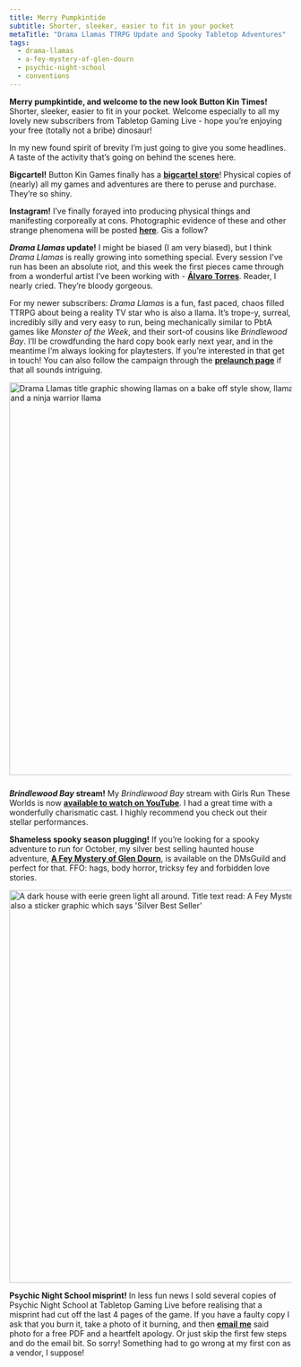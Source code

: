 ```yaml
---
title: Merry Pumpkintide
subtitle: Shorter, sleeker, easier to fit in your pocket
metaTitle: "Drama Llamas TTRPG Update and Spooky Tabletop Adventures"
tags:
  - drama-llamas
  - a-fey-mystery-of-glen-dourn
  - psychic-night-school
  - conventions
---
```


<p>
    <b>Merry pumpkintide, and welcome to the new look Button Kin Times!</b> Shorter, sleeker, easier to fit in your pocket. Welcome especially to all my lovely new subscribers from Tabletop Gaming Live - hope you’re enjoying your free (totally not a bribe) dinosaur!
</p><p>
    In my new found spirit of brevity I’m just going to give you some headlines. A taste of the activity that’s going on behind the scenes here.
</p><p>
    <b>Bigcartel!</b> Button Kin Games finally has a <a href="https://buttonkingames.bigcartel.com" target="_blank"><b>bigcartel store</b></a>! Physical copies of (nearly) all my games and adventures are there to peruse and purchase. They’re so shiny.
</p><p>
    <b>Instagram!</b> I’ve finally forayed into producing physical things and manifesting corporeally at cons. Photographic evidence of these and other strange phenomena will be posted <a href="https://www.instagram.com/button_kin_games/" target="_blank"><b>here</b></a>. Gis a follow?
</p><p>
    <b><i>Drama Llamas</i> update!</b> I might be biased (I am very biased), but I think <i>Drama Llamas</i> is really growing into something special. Every session I’ve run has been an absolute riot, and this week the first pieces came through from a wonderful artist I’ve been working with - <a href="https://www.instagram.com/alvaworm/" target="_blank"><b>Álvaro Torres</b></a>. Reader, I nearly cried. They’re bloody gorgeous.
</p><p>
    For my newer subscribers: <i>Drama Llamas</i> is a fun, fast paced, chaos filled TTRPG about being a reality TV star who is also a llama. It’s trope-y, surreal, incredibly silly and very easy to run, being mechanically similar to PbtA games like <i>Monster of the Week</i>, and their sort-of cousins like <i>Brindlewood Bay</i>. I’ll be crowdfunding the hard copy book early next year, and in the meantime I’m always looking for playtesters. If you’re interested in that get in touch! You can also follow the campaign through the <a href="https://www.kickstarter.com/projects/buttonkin/drama-llamas" target="_blank"><b>prelaunch page</b></a> if that all sounds intriguing.
</p>
<a href="https://www.kickstarter.com/projects/buttonkin/drama-llamas" target="_blank"><img src="/assets/images/newsletter/drama_llamas_kickstarter.png" style="width: 700px; margin: 0 auto 10px auto;" alt="Drama Llamas title graphic showing llamas on a bake off style show, llamas on a drag race style show, and a ninja warrior llama"/></a>
<p>
    <b><i>Brindlewood Bay</i> stream!</b> My <i>Brindlewood Bay</i> stream with Girls Run These Worlds is now <a href="https://www.youtube.com/watch?v=h9JJWbzp1YI" target="_blank"><b>available to watch on YouTube</b></a>. I had a great time with a wonderfully charismatic cast. I highly recommend you check out their stellar performances.
</p><p>
    <b>Shameless spooky season plugging!</b> If you’re looking for a spooky adventure to run for October, my silver best selling haunted house adventure, <a href="https://www.dmsguild.com/product/345735/A-Fey-Mystery-of-Glen-Dourn" target="_blank"><b>A Fey Mystery of Glen Dourn</b></a>, is available on the DMsGuild and perfect for that. FFO: hags, body horror, tricksy fey and forbidden love stories.
</p>
<a href="https://www.dmsguild.com/product/345735/A-Fey-Mystery-of-Glen-Dourn" target="_blank"><img src="/assets/images/newsletter/FMoGD_silver_banner.png" style="width: 700px; margin: auto;" alt="A dark house with eerie green light all around. Title text read: A Fey Mystery of Glen Dourn. There's also a sticker graphic which says 'Silver Best Seller'"/></a>
<p>
    <b>Psychic Night School misprint!</b> In less fun news I sold several copies of Psychic Night School at Tabletop Gaming Live before realising that a misprint had cut off the last 4 pages of the game. If you have a faulty copy I ask that you burn it, take a photo of it burning, and then <a href="mailto:yvris@buttonkin.com"><b>email me</b></a> said photo for a free PDF and a heartfelt apology. Or just skip the first few steps and do the email bit. So sorry! Something had to go wrong at my first con as a vendor, I suppose!
</p>
